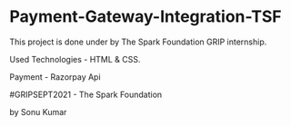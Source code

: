 # Payment-Gateway-Integration-TSF
This project is done under by The Spark Foundation GRIP internship.

Used Technologies - HTML & CSS.

Payment  - Razorpay Api

#GRIPSEPT2021 - The Spark Foundation 

by Sonu Kumar

